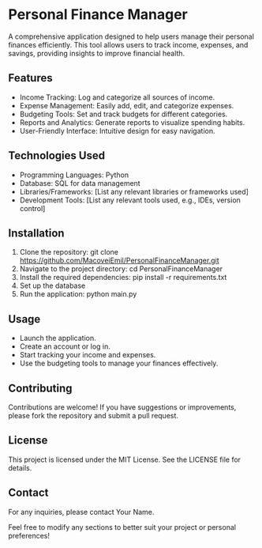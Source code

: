 # Personal Finance Manager

A comprehensive application designed to help users manage their personal finances efficiently. This tool allows users to track income, expenses, and savings, providing insights to improve financial health.

## Features

- Income Tracking: Log and categorize all sources of income.
- Expense Management: Easily add, edit, and categorize expenses.
- Budgeting Tools: Set and track budgets for different categories.
- Reports and Analytics: Generate reports to visualize spending habits.
- User-Friendly Interface: Intuitive design for easy navigation.

## Technologies Used

- Programming Languages: Python
- Database: SQL for data management
- Libraries/Frameworks: [List any relevant libraries or frameworks used]
- Development Tools: [List any relevant tools used, e.g., IDEs, version control]

## Installation

1. Clone the repository:
   git clone https://github.com/MacoveiEmil/PersonalFinanceManager.git
2. Navigate to the project directory:
   cd PersonalFinanceManager
3. Install the required dependencies:
   pip install -r requirements.txt
4. Set up the database
5. Run the application:
   python main.py

## Usage
- Launch the application.
- Create an account or log in.
- Start tracking your income and expenses.
- Use the budgeting tools to manage your finances effectively.

## Contributing
Contributions are welcome! If you have suggestions or improvements, please fork the repository and submit a pull request.

## License
This project is licensed under the MIT License. See the LICENSE file for details.

## Contact
For any inquiries, please contact Your Name.

Feel free to modify any sections to better suit your project or personal preferences!



   
